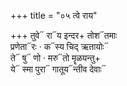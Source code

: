 +++
title = "०५ त्वे राय"

+++
तुवे᳓ रा᳓य इन्दर+ तोश᳓तमाः  
प्रणेता᳓रः · क᳓स्य चिद् ऋतायोः᳓  
ते᳓ षु᳓ णो · मरु᳓तो मॄळयन्तु+  
ये᳓ स्मा पुरा᳓ गातूय᳓न्तीव देवाः᳓
